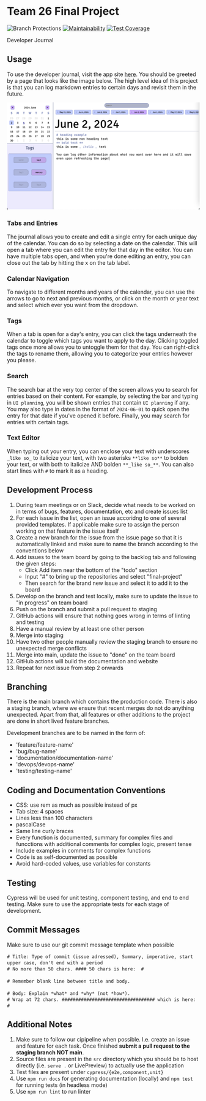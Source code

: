 # Team 26 Final Project
![Branch Protections](https://github.com/cse110-sp24-group26/final-project/actions/workflows/branch_protections.yml/badge.svg)
[![Maintainability](https://api.codeclimate.com/v1/badges/dc240009287fe02ee564/maintainability)](https://codeclimate.com/github/cse110-sp24-group26/final-project/maintainability)
[![Test Coverage](https://api.codeclimate.com/v1/badges/dc240009287fe02ee564/test_coverage)](https://codeclimate.com/github/cse110-sp24-group26/final-project/test_coverage)

Developer Journal

## Usage

To use the developer journal, visit the app site [here](https://cse110-sp24-group26.github.io/final-project/). You should be greeted by a page that looks like the image below. The high level idea of this project is that you can log markdown entries to certain days and revisit them in the future.

![home page](landing.png)

### Tabs and Entries

The journal allows you to create and edit a single entry for each unique day of the calendar. You can do so by selecting a date on the calendar. This will open a tab where you can edit the entry for that day in the editor. You can have multiple tabs open, and when you're done editing an entry, you can close out the tab by hitting the x on the tab label.

### Calendar Navigation

To navigate to different months and years of the calendar, you can use the arrows to go to next and previous months, or click on the month or year text and select which ever you want from the dropdown.

### Tags

When a tab is open for a day's entry, you can click the tags underneath the calendar to toggle which tags you want to apply to the day. Clicking toggled tags once more allows you to untoggle them for that day. You can right-click the tags to rename them, allowing you to categorize your entries however you please.

### Search

The search bar at the very top center of the screen allows you to search for entries based on their content. For example, by selecting the bar and typing in `UI planning`, you will be shown entries that contain `UI planning` if any. You may also type in dates in the format of `2024-06-01` to quick open the entry for that date if you've opened it before. Finally, you may search for entries with certain tags.

### Text Editor

When typing out your entry, you can enclose your text with underscores `_like so_` to italicize your text, with two asterisks `**like so**` to bolden your text, or with both to italicize AND bolden `**_like so_**`. You can also start lines with `#` to mark it as a heading.

## Development Process
1. During team meetings or on Slack, decide what needs to be worked on in terms of bugs, features, documentation, etc and create issues list
2. For each issue in the list, open an issue accoridng to one of several provided templates. If applicable make sure to assign the person working on that feature in the issue itself
3. Create a new branch for the issue from the issue page so that it is automatically linked and make sure to name the branch according to the conventions below 
4. Add issues to the team board by going to the backlog tab and following the given steps:
    -  Click Add item near the bottom of the "todo" section
    - Input "#" to bring up the repositories and select "final-project"
    - Then search for the brand new issue and select it to add it to the board
5. Develop on the branch and test locally, make sure to update the issue to "in progress" on team board
6. Push on the branch and submit a pull request to staging
7. GitHub actions will ensure that nothing goes wrong in terms of linting and testing
8. Have a manual review by at least one other person
9. Merge into staging
10. Have two other people manually review the staging branch to ensure no unexpected merge conflicts
11. Merge into main, update the issue to "done" on the team board
12. GitHub actions will build the documentation and website
13. Repeat for next issue from step 2 onwards

## Branching
There is the main branch which contains the production code. There is also a staging branch, where we ensure that recent merges do not do anything unexpected. Apart from that, all features or other additions to the project are done in short lived feature branches. 

Development branches are to be named in the form of:
- 'feature/feature-name'
- 'bug/bug-name'
- 'documentation/documentation-name'
- 'devops/devops-name'
- 'testing/testing-name' 

## Coding and Documentation Conventions
- CSS: use rem as much as possible instead of px
- Tab size: 4 spaces
- Lines less than 100 characters
- pascalCase
- Same line curly braces
- Every function is documented, summary for complex files and funcctions with additional comments for complex logic, present tense
- Include examples in comments for complex functions
- Code is as self-documented as possible
- Avoid hard-coded values, use variables for constants

## Testing
Cypress will be used for unit testing, component testing, and end to end testing. Make sure to use the appropriate tests for each stage of development.

## Commit Messages
Make sure to use our git commit message template when possible

```
# Title: Type of commit (issue adressed), Summary, imperative, start upper case, don't end with a period
# No more than 50 chars. #### 50 chars is here:  #

# Remember blank line between title and body.

# Body: Explain *what* and *why* (not *how*).
# Wrap at 72 chars. ################################## which is here:  #
```

## Additional Notes
1. Make sure to follow our cipipeline when possible. I.e. create an issue and feature for each task. Once finished **submit a pull request to the staging branch NOT main**.
2. Source files are present in the `src` directory which you should be to host directly (i.e. `serve .` or LivePreview) to actually use the application
3. Test files are present under `cypress/{e2e,component,unit}`
4. Use `npm run docs` for generating documentation (locally) and `npm test` for running tests (in headless mode)
5. Use `npm run lint` to run linter

